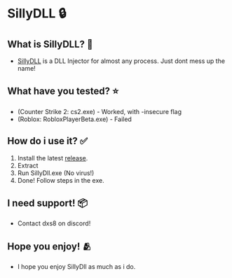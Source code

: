 # SillyDLL 🔒

## What is SillyDLL? 🌈
- [SillyDLL](https://sillydll.socials.lat) is a DLL Injector for almost any process. Just dont mess up the name!

## What have you tested? ⭐
- (Counter Strike 2: cs2.exe) - Worked, with -insecure flag
- (Roblox: RobloxPlayerBeta.exe) - Failed

## How do i use it? ✅
1. Install the latest [release](https://github.com/nebulal0l/SillyDLL/releases).
2. Extract
3. Run SillyDll.exe (No virus!)
4. Done! Follow steps in the exe.

## I need support! 📦
- Contact dxs8 on discord!

## Hope you enjoy! 🫂
- I hope you enjoy SillyDll as much as i do.
